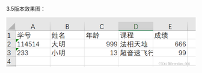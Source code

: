 3.5版本效果图：

![](https://github.com/TomOVOTom/StudentSystem/blob/master/imgs/ba9098d962fd48d79958a6648d619c09.png)
